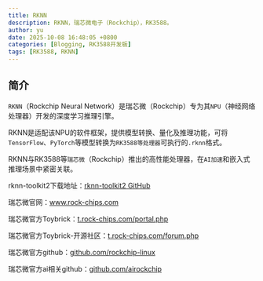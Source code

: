 ```yaml
---
title: RKNN
description: RKNN，瑞芯微电子（Rockchip），RK3588。
author: yu
date: 2025-10-08 16:48:05 +0800
categories: [Blogging, RK3588开发板]
tags: [RK3588, RKNN]
---
```


## 简介

`RKNN`（Rockchip Neural Network）是瑞芯微（Rockchip）专为其`NPU`（神经网络处理器）开发的深度学习推理引擎。

RKNN是适配该NPU的软件框架，提供模型转换、量化及推理功能，可将`TensorFlow`、`PyTorch`等模型转换为`RK3588等处理器`可执行的`.rknn`格式。

RKNN与RK3588等`瑞芯微`（Rockchip）推出的高性能处理器，在`AI加速`和嵌入式推理场景中紧密关联。

rknn-toolkit2下载地址：<a href="https://github.com/airockchip/rknn-toolkit2" target="_blank">rknn-toolkit2 GitHub</a>

瑞芯微官网：<a href="https://www.rock-chips.com/" target="_blank">www.rock-chips.com</a>

瑞芯微官方Toybrick：<a href="https://t.rock-chips.com/portal.php" target="_blank">t.rock-chips.com/portal.php</a>

瑞芯微官方Toybrick-开源社区：<a href="https://t.rock-chips.com/forum.php" target="_blank">t.rock-chips.com/forum.php</a>

瑞芯微官方github：<a href="https://github.com/rockchip-linux" target="_blank">github.com/rockchip-linux</a>

瑞芯微官方ai相关github：<a href="https://github.com/airockchip/" target="_blank">github.com/airockchip</a>


